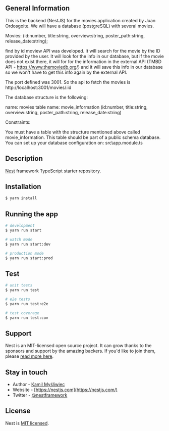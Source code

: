 ## General Information

This is the backend (NestJS) for the movies application created by Juan Ordosgoite. We will have a database (postgreSQL) with several movies.

Movies: (id:number, title:string, overview:string, poster_path:string, release_date:string);

find by id moview API was developed. It will search for the movie by the ID provided by the user. It will look for the info in our database, but if the movie does not exist there, it will for for the information in the external API (TMBD API - https://www.themoviedb.org/) and it will save this info in our database so we won't have to get this info again by the external API.

The port defined was 3001. So the api to fetch the movies is http://localhost:3001/movies/:id

The database structure is the following:

name: movies
table name: movie_information (id:number, title:string, overview:string, poster_path:string, release_date:string)

Constraints:

You must have a table with the structure mentioned above called movie_information.
This table should be part of a public schema database. You can set up your database configuration on: src\app.module.ts

## Description

[Nest](https://github.com/nestjs/nest) framework TypeScript starter repository.

## Installation

```bash
$ yarn install
```

## Running the app

```bash
# development
$ yarn run start

# watch mode
$ yarn run start:dev

# production mode
$ yarn run start:prod
```

## Test

```bash
# unit tests
$ yarn run test

# e2e tests
$ yarn run test:e2e

# test coverage
$ yarn run test:cov
```

## Support

Nest is an MIT-licensed open source project. It can grow thanks to the sponsors and support by the amazing backers. If you'd like to join them, please [read more here](https://docs.nestjs.com/support).

## Stay in touch

- Author - [Kamil Myśliwiec](https://kamilmysliwiec.com)
- Website - [https://nestjs.com](https://nestjs.com/)
- Twitter - [@nestframework](https://twitter.com/nestframework)

## License

Nest is [MIT licensed](LICENSE).
